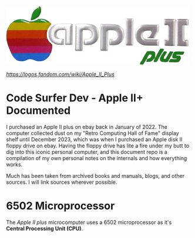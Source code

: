 ![apple two plus badge](images/apple-ii-plus-badge-transparent.png)

*https://logos.fandom.com/wiki/Apple_II_Plus*

# Code Surfer Dev - Apple II+ Documented

I purchased an Apple II plus on ebay back in January of 2022. The computer
collected dust on my "Retro Computing Hall of Fame" display shelf until December
2023, which was when I purchased an Apple disk II floppy drive on ebay. Having
the floppy drive has lite a fire under my butt to dig into this iconic personal
computer, and this document repo is a compilation of my own personal notes on
the internals and how everything works.

Much has been taken from archived books and manuals, blogs, and other sources. I
will link sources wherever possible.

# 6502 Microprocessor

The _Apple II plus_ microcomputer uses a 6502 microprocessor as it's **Central
Processing Unit (CPU)**.
